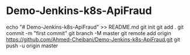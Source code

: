 # Demo-Jenkins-k8s-ApiFraud
echo "# Demo-Jenkins-k8s-ApiFraud" >> README.md
git init
git add .
git commit -m "first commit"
git branch -M master
git remote add origin https://github.com/Ahmed-Cheibani/Demo-Jenkins-k8s-ApiFraud.git
git push -u origin master
                